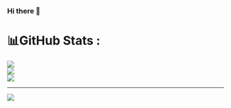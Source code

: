 ### Hi there 👋

# 📊GitHub Stats :
![](https://github-readme-stats.vercel.app/api?username=Nguyenlthoe&theme=radical&hide_border=false&include_all_commits=false&count_private=false)<br/>
![](https://github-readme-streak-stats.herokuapp.com/?user=Nguyenlthoe&theme=radical&hide_border=false)<br/>
![](https://github-readme-stats.vercel.app/api/top-langs/?username=Nguyenlthoe&theme=radical&hide_border=false&include_all_commits=false&count_private=false&layout=compact)

---
[![](https://visitcount.itsvg.in/api?id=Nguyenlthoe&icon=0&color=0)](https://visitcount.itsvg.in)
<!--
**Nguyenlthoe/Nguyenlthoe** is a ✨ _special_ ✨ repository because its `README.md` (this file) appears on your GitHub profile.

Here are some ideas to get you started:

- 🔭 I’m currently working on ...
- 🌱 I’m currently learning ...
- 👯 I’m looking to collaborate on ...
- 🤔 I’m looking for help with ...
- 💬 Ask me about ...
- 📫 How to reach me: ...
- 😄 Pronouns: ...
- ⚡ Fun fact: ...
-->
